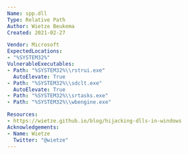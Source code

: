 ```yaml
---
Name: spp.dll
Type: Relative Path
Author: Wietze Beukema
Created: 2021-02-27

Vendor: Microsoft
ExpectedLocations:
- "%SYSTEM32%"
VulnerableExecutables:
- Path: "%SYSTEM32%\\rstrui.exe"
  AutoElevate: True
- Path: "%SYSTEM32%\\sdclt.exe"
  AutoElevate: True
- Path: "%SYSTEM32%\\srtasks.exe"
- Path: "%SYSTEM32%\\wbengine.exe"

Resources:
- https://wietze.github.io/blog/hijacking-dlls-in-windows
Acknowledgements:
- Name: Wietze
  Twitter: "@wietze"
---
```

